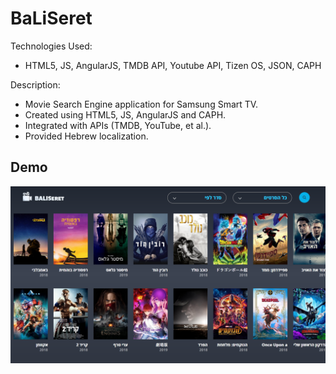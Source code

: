 # BaLiSeret
Technologies Used:
* HTML5, JS, AngularJS, TMDB API, Youtube API, Tizen OS, JSON, CAPH

Description:
* Movie Search Engine application for Samsung Smart TV.
* Created using HTML5, JS, AngularJS and CAPH.
* Integrated with APIs (TMDB, YouTube, et al.).
* Provided Hebrew localization.

## Demo
[![Sample Run](https://raw.githubusercontent.com/orlovD/BaLiSeret/master/demoScreen.png)](https://orlovd.github.io/BaLiSeret/)

